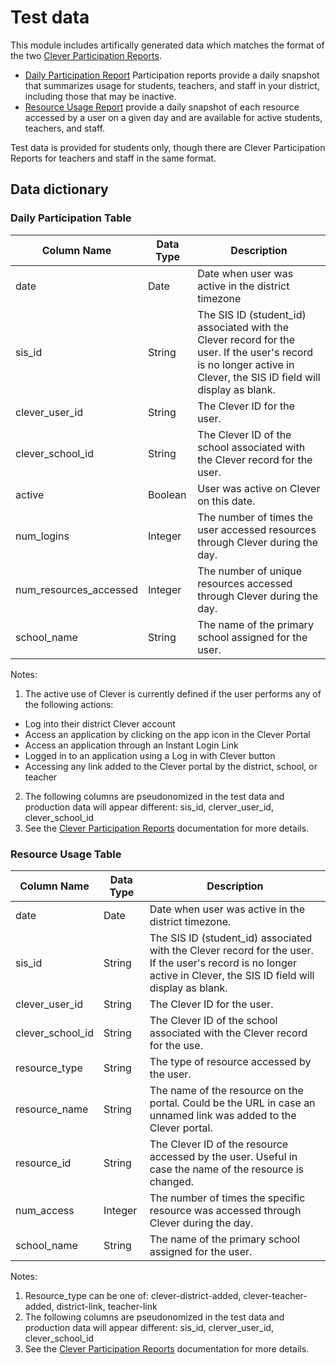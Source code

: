 # Test data

This module includes artifically generated data which matches the format of the two [Clever Participation Reports](https://support.clever.com/hc/s/articles/360049642311).
- [Daily Participation Report](https://support.clever.com/hc/s/articles/360049642311?language=en_US#step2) Participation reports provide a daily snapshot that summarizes usage for students, teachers, and staff in your district, including those that may be inactive. 
- [Resource Usage Report](https://support.clever.com/hc/s/articles/360049642311?language=en_US#h_7698d144-7ceb-4d63-88b8-e9ca2aa378d2) provide a daily snapshot of each resource accessed by a user on a given day and are available for active students, teachers, and staff. 

Test data is provided for students only, though there are Clever Participation Reports for teachers and staff in the same format.

## Data dictionary

### Daily Participation Table

|Column Name | Data Type | Description |
|-----------|-----------|-----------|
| date | Date |	Date when user was active in the district timezone |
| sis_id | String | The SIS ID (student_id) associated with the Clever record for the user. If the user's record is no longer active in Clever, the SIS ID field will display as blank. |
| clever_user_id	| String | The Clever ID for the user. |
| clever_school_id | String | The Clever ID of the school associated with the Clever record for the user. |
| active | Boolean |	User was active on Clever on this date. | 
|num_logins | Integer |	The number of times the user accessed resources through Clever during the day. |
| num_resources_accessed | Integer | The number of unique resources accessed through Clever during the day. |
| school_name | String |	The name of the primary school assigned for the user. |

Notes: 
1) The active use of Clever is currently defined if the user performs any of the following actions:
  - Log into their district Clever account
  - Access an application by clicking on the app icon in the Clever Portal
  - Access an application through an Instant Login Link
  - Logged in to an application using a Log in with Clever button
  - Accessing any link added to the Clever portal by the district, school, or teacher
2) The following columns are pseudonomized in the test data and production data will appear different: sis_id, clerver_user_id, clever_school_id
3) See the [Clever Participation Reports](https://support.clever.com/hc/s/articles/360049642311) documentation for more details.

### Resource Usage Table

|Column Name | Data Type | Description |
|-----------|-----------|-----------|
| date | Date |	Date when user was active in the district timezone. |
| sis_id | String |	The SIS ID (student_id) associated with the Clever record for the user. If the user's record is no longer active in Clever, the SIS ID field will display as blank. |
| clever_user_id | String |	The Clever ID for the user. |
| clever_school_id | String |	The Clever ID of the school associated with the Clever record for the use. |
| resource_type | String |	The type of resource accessed by the user. | 
| resource_name | String |	The name of the resource on the portal. Could be the URL in case an unnamed link was added to the Clever portal. |
| resource_id | String |	The Clever ID of the resource accessed by the user. Useful in case the name of the resource is changed. |
| num_access | Integer | The number of times the specific resource was accessed through Clever during the day. |
| school_name | String | The name of the primary school assigned for the user. |

Notes: 
1) Resource_type can be one of: clever-district-added, clever-teacher-added, district-link, teacher-link
2) The following columns are pseudonomized in the test data and production data will appear different: sis_id, clerver_user_id, clever_school_id
3) See the [Clever Participation Reports](https://support.clever.com/hc/s/articles/360049642311) documentation for more details.

